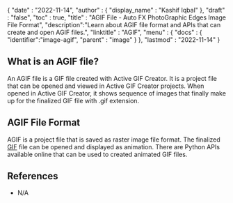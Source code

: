 {
  "date" : "2022-11-14",
  "author" : {
    "display_name" : "Kashif Iqbal"
  },
  "draft" : "false",
  "toc" : true,
  "title" : "AGIF File - Auto FX PhotoGraphic Edges Image File Format",
  "description":"Learn about AGIF file format and APIs that can create and open AGIF files.",
  "linktitle" : "AGIF",
  "menu" : {
    "docs" : {
      "identifier":"image-agif",
      "parent" : "image"
    }
  },
  "lastmod" : "2022-11-14"
}

## What is an AGIF file?

An AGIF file is a GIF file created with Active GIF Creator. It is a project file that can be opened and viewed in Active GIF Creator projects. When opened in Active GIF Creator, it shows sequence of images that finally make up for the finalized GIF file with .gif extension.

## AGIF File Format

AGIF is a project file that is saved as raster image file format. The finalized [GIF](/image/gif/) file can be opened and displayed as animation. There are Python APIs available online that can be used to created animated GIF files.

## References

* N/A

